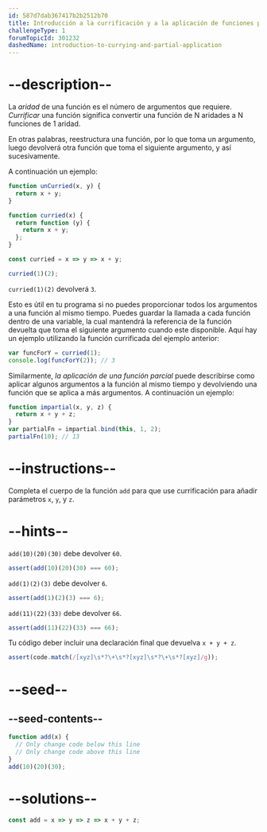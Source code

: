 ```yaml
---
id: 587d7dab367417b2b2512b70
title: Introducción a la currificación y a la aplicación de funciones parciales
challengeType: 1
forumTopicId: 301232
dashedName: introduction-to-currying-and-partial-application
---
```


# --description--

La <dfn>aridad</dfn> de una función es el número de argumentos que requiere. <dfn>Currificar</dfn> una función significa convertir una función de N aridades a N funciones de 1 aridad.

En otras palabras, reestructura una función, por lo que toma un argumento, luego devolverá otra función que toma el siguiente argumento, y así sucesivamente.

A continuación un ejemplo:

```js
function unCurried(x, y) {
  return x + y;
}

function curried(x) {
  return function (y) {
    return x + y;
  };
}

const curried = x => y => x + y;

curried(1)(2);
```

`curried(1)(2)` devolverá `3`.

Esto es útil en tu programa si no puedes proporcionar todos los argumentos a una función al mismo tiempo. Puedes guardar la llamada a cada función dentro de una variable, la cual mantendrá la referencia de la función devuelta que toma el siguiente argumento cuando este disponible. Aquí hay un ejemplo utilizando la función currificada del ejemplo anterior:

```js
var funcForY = curried(1);
console.log(funcForY(2)); // 3
```

Similarmente, <dfn>la aplicación de una función parcial</dfn> puede describirse como aplicar algunos argumentos a la función al mismo tiempo y devolviendo una función que se aplica a más argumentos. A continuación un ejemplo:

```js
function impartial(x, y, z) {
  return x + y + z;
}
var partialFn = impartial.bind(this, 1, 2);
partialFn(10); // 13
```

# --instructions--

Completa el cuerpo de la función `add` para que use currificación para añadir parámetros `x`, `y`, y `z`.

# --hints--

`add(10)(20)(30)` debe devolver `60`.

```js
assert(add(10)(20)(30) === 60);
```

`add(1)(2)(3)` debe devolver `6`.

```js
assert(add(1)(2)(3) === 6);
```

`add(11)(22)(33)` debe devolver `66`.

```js
assert(add(11)(22)(33) === 66);
```

Tu código deber incluir una declaración final que devuelva `x + y + z`.

```js
assert(code.match(/[xyz]\s*?\+\s*?[xyz]\s*?\+\s*?[xyz]/g));
```

# --seed--

## --seed-contents--

```js
function add(x) {
  // Only change code below this line
  // Only change code above this line
}
add(10)(20)(30);
```

# --solutions--

```js
const add = x => y => z => x + y + z;
```
